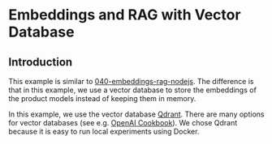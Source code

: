 # Embeddings and RAG with Vector Database

## Introduction

This example is similar to [040-embeddings-rag-nodejs](../040-embeddings-rag-nodejs/). The difference is that in this example, we use a vector database to store the embeddings of the product models instead of keeping them in memory.

In this example, we use the vector database [Qdrant](https://qdrant.tech/). There are many options for vector databases (see e.g. [OpenAI Cookbook](https://cookbook.openai.com/examples/vector_databases/readme)). We chose Qdrant because it is easy to run local experiments using Docker.
